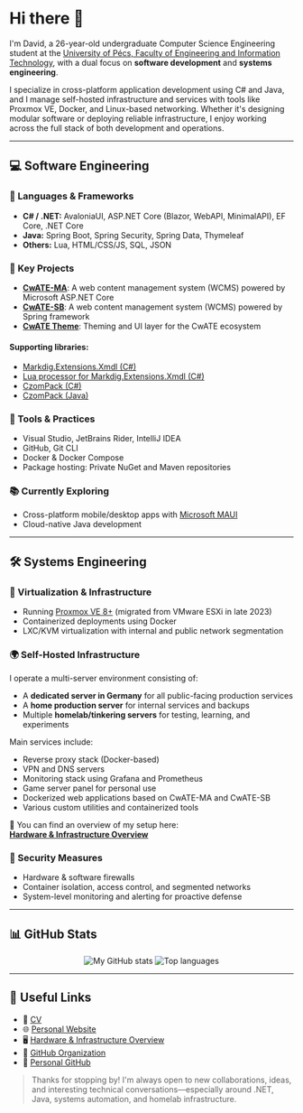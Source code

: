 # Hi there 👋

I'm David, a 26-year-old undergraduate Computer Science Engineering student at the [University of Pécs, Faculty of Engineering and Information Technology](https://english.mik.pte.hu/), with a dual focus on **software development** and **systems engineering**.

I specialize in cross-platform application development using C# and Java, and I manage self-hosted infrastructure and services with tools like Proxmox VE, Docker, and Linux-based networking. Whether it's designing modular software or deploying reliable infrastructure, I enjoy working across the full stack of both development and operations.

---

## 💻 Software Engineering

### 🧠 Languages & Frameworks
- **C# / .NET:** AvaloniaUI, ASP.NET Core (Blazor, WebAPI, MinimalAPI), EF Core, .NET Core
- **Java:** Spring Boot, Spring Security, Spring Data, Thymeleaf
- **Others:** Lua, HTML/CSS/JS, SQL, JSON

### 🧩 Key Projects
- [**CwATE-MA**](https://github.com/CzompiSoftware/CwATE-MA): A web content management system (WCMS) powered by Microsoft ASP.NET Core  
- [**CwATE-SB**](https://github.com/CzompiSoftware/CwATE-SB): A web content management system (WCMS) powered by Spring framework  
- [**CwATE Theme**](https://github.com/CzompiSoftware/CwATE_theme): Theming and UI layer for the CwATE ecosystem

#### Supporting libraries:
- [Markdig.Extensions.Xmdl (C#)](https://github.com/CzompiSoftware/Markdig.Extensions.Xmdl)  
- [Lua processor for Markdig.Extensions.Xmdl (C#)](https://github.com/CzompiSoftware/Markdig.Extensions.Xmdl.Lua)  
- [CzomPack (C#)](https://github.com/CzompiSoftware/CzomPack)  
- [CzomPack (Java)](https://github.com/CzompiSoftware/CzomPack.Java)

### 🧪 Tools & Practices
- Visual Studio, JetBrains Rider, IntelliJ IDEA  
- GitHub, Git CLI  
- Docker & Docker Compose  
- Package hosting: Private NuGet and Maven repositories

### 📚 Currently Exploring
- Cross-platform mobile/desktop apps with [Microsoft MAUI](https://dotnet.microsoft.com/en-us/apps/maui)  
- Cloud-native Java development

---

## 🛠️ Systems Engineering

### 🧰 Virtualization & Infrastructure
- Running [Proxmox VE 8+](https://www.proxmox.com/en/proxmox-ve) (migrated from VMware ESXi in late 2023)  
- Containerized deployments using Docker  
- LXC/KVM virtualization with internal and public network segmentation  

### 🌍 Self-Hosted Infrastructure
I operate a multi-server environment consisting of:
- A **dedicated server in Germany** for all public-facing production services  
- A **home production server** for internal services and backups  
- Multiple **homelab/tinkering servers** for testing, learning, and experiments  

Main services include:
- Reverse proxy stack (Docker-based)  
- VPN and DNS servers  
- Monitoring stack using Grafana and Prometheus  
- Game server panel for personal use  
- Dockerized web applications based on CwATE-MA and CwATE-SB  
- Various custom utilities and containerized tools  

🔎 You can find an overview of my setup here:  
**[Hardware & Infrastructure Overview](https://czompi.hu/en-us/hardware-overview)**

### 🔐 Security Measures
- Hardware & software firewalls  
- Container isolation, access control, and segmented networks  
- System-level monitoring and alerting for proactive defense

---

## 📊 GitHub Stats

<p align="center">
  <img src="https://github-readme-stats.vercel.app/api?username=Czompi&show_icons=true&theme=default&hide=prs&count_private=true" alt="My GitHub stats" />
  <img src="https://github-readme-stats.vercel.app/api/top-langs/?username=Czompi&layout=compact&hide=html&theme=default" alt="Top languages" />
</p>

---

## 📎 Useful Links

- 📄 [CV](https://cv.czompi.hu/en-us)  
- 🌐 [Personal Website](https://czompi.hu/en-us)  
- 🖥️ [Hardware & Infrastructure Overview](https://czompi.hu/en-us/hardware-overview)  
- 💼 [GitHub Organization](https://github.com/CzompiSoftware)  
- 👤 [Personal GitHub](https://github.com/Czompi)

> Thanks for stopping by! I'm always open to new collaborations, ideas, and interesting technical conversations—especially around .NET, Java, systems automation, and homelab infrastructure.